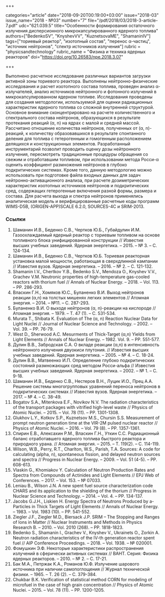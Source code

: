 +++

categories="article"
date="2018-09-20T00:19:00+03:00"
issue="2018-03"
issue_name="2018 - №03"
number="7"
file="/pdf/2018/03/2018-3-article-7.pdf"
udc="621.039.5"
title="Особенности формирования остаточного излучения дисперсионного микрокапсулированного ядерного топлива"
authors=["BedenkoSV", "KnyshevVV", "KuznetsovaME", "ShamaninIV"]
tags=["ториевый реактор", "изотопный состав", "перенос α-частиц", "источник нейтронов", "спектр источников излучения"]
rubric = "physicsandtechnology"
rubric_name = "Физика и техника ядерных реакторов"
doi="https://doi.org/10.26583/npe.2018.3.07"

+++

Выполнено расчетное исследование различных вариантов загрузки активной зоны ториевого реактора. Выполнены нейтронно-физические исследования и расчет изотопного состава топлива, проведен анализ α-излучателей, анализ источников нейтронного и фотонного излучений в микрокапсулированном ядерном топливе. Исследования проведены для создания методологии, используемой для оценки радиационных характеристик ядерного топлива со сложной внутренней структурой. Основное внимание сконцентрировано на расчете количественного и спектрального состава нейтронов, образующихся в результате протекания реакций (α, n) на ядрах с малой и средней массой. Рассчитано отношение количества нейтронов, полученных от (α, n)-реакций, к количеству образовавшихся в результате спонтанного деления для топлива с гетерогенным и гомогенным расположением делящихся и конструкционных элементов. Разработанный инструментарий позволит проводить оценку дозы нейтронного излучения, пересмотреть традиционные процедуры обращения со свежим и отработавшим топливом, при использовании метода Росси-α оценить коэффициент размножения нейтронов в глубоко подкритических системах. Кроме того, данную методологию можно использовать при подготовке файла входных данных для задач нейтронно-активационного анализа, при расчете дозиметрических характеристик изотопных источников нейтронов и подкритических сред, содержащих гетерогенные включения разной формы, размера и состава. Для расчета выхода и спектра нейтронов применялись аналитическая модель и верифицированные расчетные коды программ WIMS-D5B, (ORIGEN-APP)SCALE 6.2.0, SOURCES-4C и SRIM-2013.

### Ссылки

1. Шаманин И.В., Беденко С.В., Чертков Ю.Б., Губайдулин И.М. Газоохлаждаемый ядерный реактор с ториевым топливом на основе топливного блока унифицированной конструкции // Известия высших учебных заведений. Ядерная энергетика. – 2015. – № 3. – С. 124-134.
2. Шаманин И.В., Беденко С.В., Чертков Ю.Б. Ториевая реакторная установка малой мощности, работающая в сверхдлинной кампании // Известия вузов. Ядерная энергетика. – 2016. – № 2. – С. 121-132.
3. Shamanin I.V., Chertkov Y.B., Bedenko S.V., Mendoza O., Knyshev V.V., Grachev V.M. Neutronic properties of high-temperature gas-cooled reactors with thorium fuel // Annals of Nuclear Energy. – 2018. – Vol. 113. – PP. 286-293.
4. Власкин Г.Н., Хомяков Ю.С., Буланенко В.И. Выход нейтронов реакции (α,n) на толстых мишенях легких элементов // Атомная энергия. – 2014. – №11. – С. 287-293.
5. Буланенко В.И. О выходе нейтронов (α, n)-реакции на кислороде // Атомная энергия. – 1979. – Т. 47 (1). – С. 531-534.
6. Murata T., Shibata K. Evaluation of The (α, n) Reaction Nuclear Data for Light Nuclei // Journal of Nuclear Science and Technology. – 2002. – Vol. 39. – PP. 76-79.
7. West D., Sherwood A.C. Mesurments of Thick-Target (α,n) Yields from Light Elements // Annals of Nuclear Energy. – 1982. Vol. 9. – PP. 551-577.
8. Дулин В.В., Забродская С.А. О вкладе реакции (α,n) в интенсивность нейтронного излучения двуокиси плутония. // Известия высших учебных заведений. Ядерная энергетика. – 2005. – № 4. – С. 18-24.
9. Дулин В.В., Матвеенко И.П. Определение глубоко подкритических состояний размножающих сред методом Росси-альфа // Известия высших учебных заведений. Ядерная энергетика. – 2002. – № 1. – С. 9-18.
10. Шаманин И.В., Беденко С.В., Нестеров В.Н., Луцик И.О., Прец А.А. Решение системы многогрупповых уравнений переноса нейтронов в подкритических системах // Известия вузов. Ядерная энергетика. – 2017. – № 4. – С. 38-49.
11. Bogatov S.A., Mitenkova E.F., Novikov N.V. The radiation characteristics of the transport packages with vitrified high-level waste // Physics of Atomic Nuclei. – 2015. – Vol. 78 (11). – PP. 1301-1308.
12. Glukhov L.Y., Kotkov S.P., Kuznetsov M.S., Chursin S.S. Measurement of prompt neutron generation time at the VIR-2M pulsed nuclear reactor // Physics of Atomic Nuclei. – 2016. – Vol. 79 (8). – PP. 1357-1361.
13. Спирин Е.В., Алексахин Р.М., Власкин Г.Н., Уткин С.С. Радиационный баланс отработавшего ядерного топлива быстрого реактора и природного урана. // Атомная энергия. – 2015. – Т. 119(2). – С. 114-119.
14. Wilson, W.B., Perry, R.T., Charlton, W.S., Parish, T.A. Sources: A code for calculating (alpha, n), spontaneous fission, and delayed neutron sources and spectra // Progress in Nuclear Energy. – 2009. – Vol. 51 (4-5). – PP. 608-613.
15. Vlaskin G., Khomiakov Y. Calculation of Neutron Production Rates and Spectra from Compounds of Actinides and Light Elements // EPJ Web of Conferences. – 2017. – Vol. 153. – № 07033.
16. Leniau B., Wilson J.N. A new spent fuel source characterization code CHARS and its application to the shielding of the thorium // Progress in Nuclear Science and Technology. – 2014. – Vol. 4. – PP. 134-137.
17. Jacobs G.J.H., Liskien H. Energy Spectra of Neutrons Produced by a-Particles in Thick Targets of Light Elements // Annals of Nuclear Energy. – 1983. – Vol. 1983 (10). – PP. 541-552.
18. Ziegler J.F., Ziegler M.D., Biersack J.P. SRIM – The Stopping and Ranges of Ions in Matter // Nuclear Instruments and Methods in Physics Research B. – 2010. – Vol. 2010 (268). – PP. 1818-1823.
19. Bedenko S., Shamanin I., Grachev V., Knyshev V., Ukrainets O., Zorkin A. Neutron radiation characteristics of the IV-th generation reactor spent fuel // AIP Conference Proceedings. – 2018. – Vol. 1938. – № 020001.
20. Фомушкин Э.Ф. Некоторые характеристики распространения излучений в сферически активных системах // ВАНТ. Серия: Физика ядерных реакторов. – 2010. – № 2. – С. 17-21.
21. Бак M.A., Петржак K.A., Романов Ю.Ф. Излучение шарового источника при наличии самопоглощения // Журнал технической физики. – 1965. – Т. 26 (2). – С. 379-384.
22. Chukbar B.K. Verification of statistical method CORN for modeling of microfuel in the case of high grain concentration // Physics of Atomic Nuclei. – 2015. – Vol. 78 (11). – PP. 1200-1205.